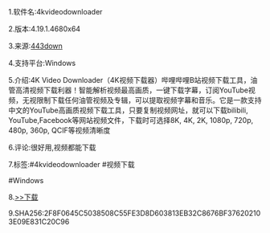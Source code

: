 1.软件名:4kvideodownloader

2.版本:4.19.1.4680x64

3.来源:[443down](https://www.423down.com/10118.html)

4.支持平台:Windows

5.介绍:4K Video Downloader（4K视频下载器）哔哩哔哩B站视频下载工具，油管高清视频下载利器！智能解析视频最高画质，一键下载字幕，订阅YouTube视频，无视限制下载任何油管视频及专辑，可以提取视频字幕和音乐。它是一款支持中文的YouTube高画质视频下载工具，只要复制视频网址，就可以下载bilibili, YouTube,Facebook等网站视频文件，下载时可选择8K, 4K, 2K, 1080p, 720p, 480p, 360p, QCIF等视频清晰度

6.评论:很好用,视频都能下载

7.标签:#4kvideodownloader #视频下载

#Windows

8.[>>下载](https://t.me/GoojoeShare/52)

9.SHA256:2F8F0645C5038508C55FE3D8D603813EB32C8676BF376202103E09E831C20C96